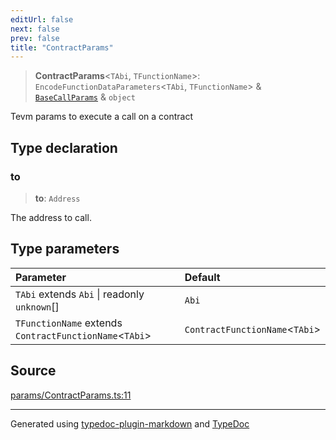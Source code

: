 ```yaml
---
editUrl: false
next: false
prev: false
title: "ContractParams"
---
```


> **ContractParams**\<`TAbi`, `TFunctionName`\>: `EncodeFunctionDataParameters`\<`TAbi`, `TFunctionName`\> & [`BaseCallParams`](/generated/tevm/api/type-aliases/basecallparams/) & `object`

Tevm params to execute a call on a contract

## Type declaration

### to

> **to**: `Address`

The address to call.

## Type parameters

| Parameter | Default |
| :------ | :------ |
| `TAbi` extends `Abi` \| readonly `unknown`[] | `Abi` |
| `TFunctionName` extends `ContractFunctionName`\<`TAbi`\> | `ContractFunctionName`\<`TAbi`\> |

## Source

[params/ContractParams.ts:11](https://github.com/evmts/tevm-monorepo/blob/main/vm/api/src/params/ContractParams.ts#L11)

***
Generated using [typedoc-plugin-markdown](https://www.npmjs.com/package/typedoc-plugin-markdown) and [TypeDoc](https://typedoc.org/)
